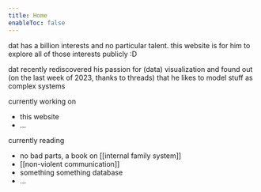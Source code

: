 ```yaml
---
title: Home
enableToc: false
---
```

dat has a billion interests and no particular talent. this website is for him to explore all of those interests publicly :D

dat recently rediscovered his passion for (data) visualization and found out (on the last week of 2023, thanks to threads) that he likes to model stuff as complex systems

currently working on
- this website
- ...

currently reading
- no bad parts, a book on [[internal family system]]
- [[non-violent communication]]
- something something database
- ...